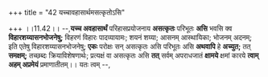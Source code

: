 +++
title = "42 यच्चावहासार्थमसत्कृतोऽसि"

+++
।।11.42।। --,**यच्च अवहासार्थं** परिहासप्रयोजनाय **असत्कृतः** परिभूतः
**असि** भवसि क्व **विहारशय्यासनभोजनेषु;** विहरणं विहारः पादव्यायामः;
शयनं शय्या; आसनम् आस्थायिका; भोजनम् अदनम्; इति एतेषु
विहारशय्यासनभोजनेषु; **एकः** परोक्षः सन् असत्कृतः असि परिभूतः असि
**अथवापि** हे **अच्युत;** तत् **समक्षम्;** तच्छब्दः क्रियाविशेषणार्थः;
प्रत्यक्षं वा असत्कृतः असि **तत्** सर्वम् अपराधजातं **क्षामये** क्षमां
कारये **त्वाम् अहम् अप्रमेयं** प्रमाणातीतम्।। यतः त्वम् --,
